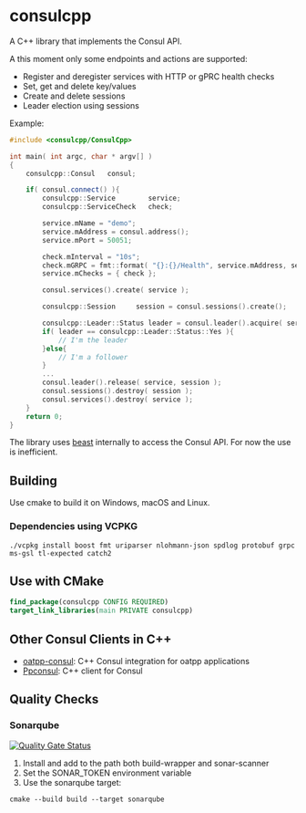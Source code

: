 # consulcpp

A C++ library that implements the Consul API.

A this moment only some endpoints and actions are supported:

- Register and deregister services with HTTP or gPRC health checks
- Set, get and delete key/values
- Create and delete sessions
- Leader election using sessions

Example:

```c++
#include <consulcpp/ConsulCpp>

int main( int argc, char * argv[] )
{
    consulcpp::Consul   consul;

    if( consul.connect() ){
        consulcpp::Service        service;
        consulcpp::ServiceCheck   check;

        service.mName = "demo";
        service.mAddress = consul.address();
        service.mPort = 50051;

        check.mInterval = "10s";
        check.mGRPC = fmt::format( "{}:{}/Health", service.mAddress, service.mPort );
        service.mChecks = { check };

        consul.services().create( service );

        consulcpp::Session     session = consul.sessions().create();

        consulcpp::Leader::Status leader = consul.leader().acquire( service, session );
        if( leader == consulcpp::Leader::Status::Yes ){
            // I'm the leader
        }else{
            // I'm a follower
        }
        ...
        consul.leader().release( service, session );
        consul.sessions().destroy( session );
        consul.services().destroy( service );
    }
    return 0;
}
```

The library uses [beast](https://www.boost.org/doc/libs/develop/libs/beast/doc/html/index.html) internally to access the Consul API. For now the use is inefficient.

## Building

Use cmake to build it on Windows, macOS and Linux.

### Dependencies using VCPKG

```shell
./vcpkg install boost fmt uriparser nlohmann-json spdlog protobuf grpc ms-gsl tl-expected catch2
```

## Use with CMake

```CMake
find_package(consulcpp CONFIG REQUIRED)
target_link_libraries(main PRIVATE consulcpp)
```

## Other Consul Clients in C++

- [oatpp-consul](https://github.com/oatpp/oatpp-consul): C++ Consul integration for oatpp applications
- [Ppconsul](https://github.com/oliora/ppconsul): C++ client for Consul

## Quality Checks

### Sonarqube

[![Quality Gate Status](https://sonarcloud.io/api/project_badges/measure?project=david-antiteum_consulcpp&metric=alert_status)](https://sonarcloud.io/dashboard?id=david-antiteum_consulcpp)

1. Install and add to the path both build-wrapper and sonar-scanner
2. Set the SONAR_TOKEN environment variable
3. Use the sonarqube target:

```shell
cmake --build build --target sonarqube
```
